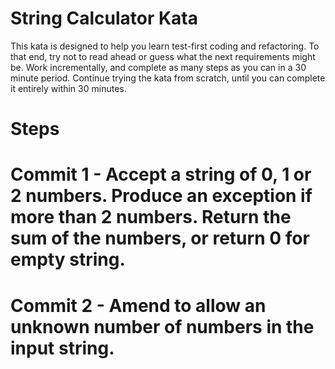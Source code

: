 
# String Calculator Kata

This kata is designed to help you learn test-first coding and refactoring. To that end, try not to read ahead or guess what the next requirements might be. Work incrementally, and complete as many steps as you can in a 30 minute period. Continue trying the kata from scratch, until you can complete it entirely within 30 minutes.

# Steps

# Commit 1 - Accept a string of 0, 1 or 2 numbers. Produce an exception if more than 2 numbers. Return the sum of the numbers, or return 0 for empty string.

# Commit 2 - Amend to allow an unknown number of numbers in the input string.
